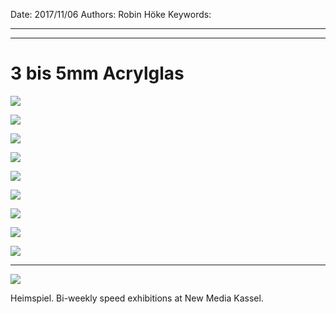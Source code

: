 Date: 2017/11/06
Authors: Robin Höke
Keywords:

---
---

# 3 bis 5mm Acrylglas

![](3-bis-5mm-acrylglass00.jpg)

![](3-bis-5mm-acrylglass01.jpg)

![](3-bis-5mm-acrylglass02.jpg)

![](3-bis-5mm-acrylglass03.jpg)

![](3-bis-5mm-acrylglass04.jpg)

![](3-bis-5mm-acrylglass05.jpg)

![](3-bis-5mm-acrylglass06.jpg)

![](3-bis-5mm-acrylglass07.jpg)

![](3-bis-5mm-acrylglass08.jpg)


---

![](heimspiel_12_robin.png)

Heimspiel. Bi-weekly speed exhibitions at New Media Kassel.
